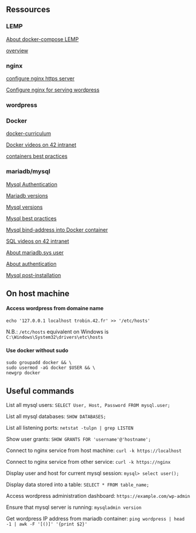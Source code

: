 ## Ressources

### LEMP

[About docker-compose LEMP](https://tech.osteel.me/posts/docker-for-local-web-development-part-1-a-basic-lemp-stack)

[overview](https://medium.com/swlh/wordpress-deployment-with-nginx-php-fpm-and-mariadb-using-docker-compose-55f59e5c1a)

### nginx

[configure nginx https server](https://nginx.org/en/docs/http/configuring_https_servers.html)

[Configure nginx for serving wordpress](https://www.nginx.com/resources/wiki/start/topics/recipes/wordpress/)

### wordpress

### Docker

[docker-curriculum](https://docker-curriculum.com/)

[Docker videos on 42 intranet](https://elearning.intra.42.fr/searches/search?query=docker)

[containers best practices](https://cloud.google.com/architecture/best-practices-for-building-containers)

### mariadb/mysql

[Mysql Authentication](https://mariadb.com/kb/en/authentication-plugin-unix-socket/)

[Mariadb versions](https://endoflife.date/mariadb)

[Mysql versions](https://endoflife.date/mysql)

[Mysql best practices](https://docstore.mik.ua/orelly/weblinux2/orn/mysql_tips.html)

[Mysql bind-address into Docker container](http://txt.fliglio.com/2013/11/creating-a-mysql-docker-container/)

[SQL videos on 42 intranet](https://elearning.intra.42.fr/searches/search?query=sql)

[About mariadb.sys user](https://www.thegeekdiary.com/what-is-the-purpose-of-mysql-syslocalhost-user/)

[About authentication](https://dba.stackexchange.com/a/209520)

[Mysql post-installation](https://dev.mysql.com/doc/refman/8.0/en/postinstallation.html)

## On host machine

#### Access wordpress from domaine name

```
echo '127.0.0.1 localhost trobin.42.fr' >> '/etc/hosts'
```

N.B.: `/etc/hosts` equivalent on Windows is `C:\Windows\System32\drivers\etc\hosts`

#### Use docker without sudo

```
sudo groupadd docker && \
sudo usermod -aG docker $USER && \
newgrp docker
```

## Useful commands

List all mysql users: `SELECT User, Host, Password FROM mysql.user;`

List all mysql databases: `SHOW DATABASES;`

List all listening ports: `netstat -tulpn | grep LISTEN`

Show user grants: `SHOW GRANTS FOR 'username'@'hostname';`

Connect to nginx service from host machine: `curl -k https://localhost`

Connect to nginx service from other service: `curl -k https://nginx`

Display user and host for current mysql session: `mysql> select user();`

Display data stored into a table: `SELECT * FROM table_name;`

Access wordpress administration dashboard: `https://example.com/wp-admin`

Ensure that mysql server is running: `mysqladmin version`

Get wordpress IP address from mariadb container: `ping wordpress | head -1 | awk -F '[()]' '{print $2}'`
